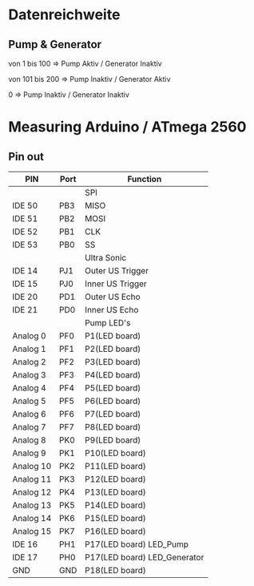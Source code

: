 # Datenreichweite
## Pump & Generator

von 1 bis 100 => Pump Aktiv / Generator Inaktiv

von 101 bis 200 => Pump Inaktiv / Generator Aktiv

0 => Pump Inaktiv / Generator Inaktiv

# Measuring Arduino / ATmega 2560
## Pin out
| PIN | Port | Function
|-- | -- |--|
||| SPI |
| IDE 50 | PB3 | MISO |
| IDE 51 | PB2 | MOSI |
| IDE 52 | PB1 | CLK |
| IDE 53 | PB0 | SS |
||| Ultra Sonic |
| IDE 14 | PJ1 | Outer US Trigger |
| IDE 15 | PJ0 | Inner US Trigger |
| IDE 20 | PD1 | Outer US Echo |
| IDE 21 | PD0 | Inner US Echo |
||| Pump LED's |
| Analog 0 | PF0 | P1(LED board) |
| Analog 1 | PF1 | P2(LED board) |
| Analog 2 | PF2 | P3(LED board) |
| Analog 3 | PF3 | P4(LED board) |
| Analog 4 | PF4 | P5(LED board) |
| Analog 5 | PF5 | P6(LED board) |
| Analog 6 | PF6 | P7(LED board) |
| Analog 7 | PF7 | P8(LED board) |
| Analog 8 | PK0 | P9(LED board) |
| Analog 9 | PK1 | P10(LED board) |
| Analog 10 | PK2 | P11(LED board) |
| Analog 11 | PK3 | P12(LED board) |
| Analog 12 | PK4 | P13(LED board) |
| Analog 13 | PK5 | P14(LED board) |
| Analog 14 | PK6 | P15(LED board) |
| Analog 15 | PK7 | P16(LED board) |
| IDE 16 | PH1 | P17(LED board) LED_Pump |
| IDE 17 | PH0 | P17(LED board) LED_Generator |
| GND | GND | P18(LED board) |
